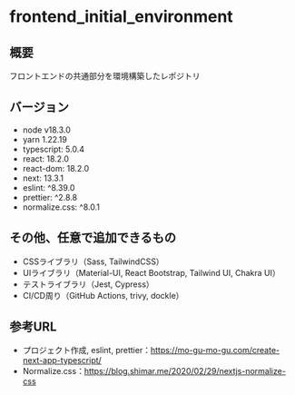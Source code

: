 # frontend_initial_environment

## 概要

フロントエンドの共通部分を環境構築したレポジトリ

## バージョン

- node v18.3.0
- yarn 1.22.19
- typescript: 5.0.4
- react: 18.2.0
- react-dom: 18.2.0
- next: 13.3.1
- eslint: ^8.39.0
- prettier: ^2.8.8
- normalize.css: ^8.0.1

## その他、任意で追加できるもの

- CSSライブラリ（Sass, TailwindCSS）
- UIライブラリ（Material-UI, React Bootstrap, Tailwind UI, Chakra UI）
- テストライブラリ（Jest, Cypress）
- CI/CD周り（GitHub Actions, trivy, dockle）

## 参考URL

- プロジェクト作成, eslint, prettier：https://mo-gu-mo-gu.com/create-next-app-typescript/
- Normalize.css：https://blog.shimar.me/2020/02/29/nextjs-normalize-css
